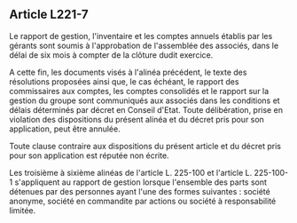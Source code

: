 Article L221-7
----
Le rapport de gestion, l'inventaire et les comptes annuels établis par les
gérants sont soumis à l'approbation de l'assemblée des associés, dans le délai
de six mois à compter de la clôture dudit exercice.

A cette fin, les documents visés à l'alinéa précédent, le texte des résolutions
proposées ainsi que, le cas échéant, le rapport des commissaires aux comptes,
les comptes consolidés et le rapport sur la gestion du groupe sont communiqués
aux associés dans les conditions et délais déterminés par décret en Conseil
d'Etat. Toute délibération, prise en violation des dispositions du présent
alinéa et du décret pris pour son application, peut être annulée.

Toute clause contraire aux dispositions du présent article et du décret pris
pour son application est réputée non écrite.

Les troisième à sixième alinéas de l'article L. 225-100 et l'article L.
225-100-1 s'appliquent au rapport de gestion lorsque l'ensemble des parts sont
détenues par des personnes ayant l'une des formes suivantes : société anonyme,
société en commandite par actions ou société à responsabilité limitée.
